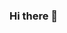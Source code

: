 ### Hi there 👋

<!--
**HrishikeshHPillai/HrishikeshHPillai** is a ✨ _special_ ✨ repository because its `README.md` (this file) appears on your GitHub profile.

![Hrishikesh H Pillai] (https://raw.githubusercontent.com/HrishikeshHPillai/HrishikeshHPillai/main/Github%20Banner.png)
Here are some ideas to get you started:

- 🔭 I’m currently working on ...
- 🌱 I’m currently learning ...
- 👯 I’m looking to collaborate on ...
- 🤔 I’m looking for help with ...
- 💬 Ask me about ...
- 📫 How to reach me: ...
- 😄 Pronouns: ...
- ⚡ Fun fact: ...
-->
